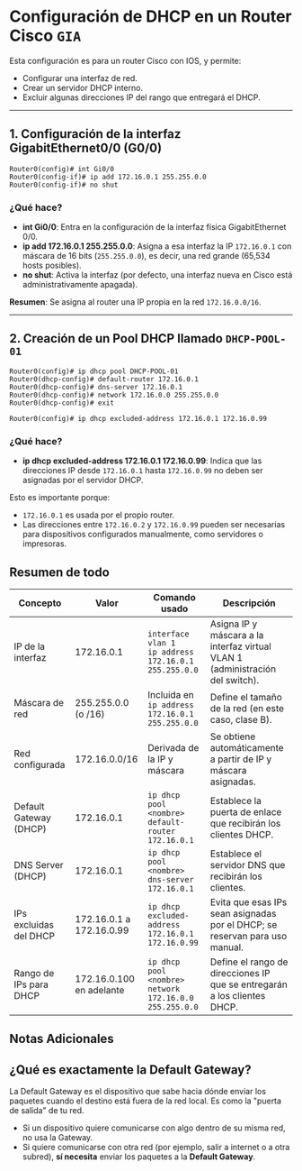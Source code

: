 # Configuración de DHCP en un Router Cisco `GIA`

Esta configuración es para un router Cisco con IOS, y permite:

- Configurar una interfaz de red.
- Crear un servidor DHCP interno.
- Excluir algunas direcciones IP del rango que entregará el DHCP.

---

## 1. Configuración de la interfaz GigabitEthernet0/0 (G0/0)

```plaintext
Router0(config)# int Gi0/0
Router0(config-if)# ip add 172.16.0.1 255.255.0.0
Router0(config-if)# no shut
```

### ¿Qué hace?

- **int Gi0/0**: Entra en la configuración de la interfaz física GigabitEthernet 0/0.
- **ip add 172.16.0.1 255.255.0.0**: Asigna a esa interfaz la IP `172.16.0.1` con máscara de 16 bits (`255.255.0.0`), es decir, una red grande (65,534 hosts posibles).
- **no shut**: Activa la interfaz (por defecto, una interfaz nueva en Cisco está administrativamente apagada).

**Resumen**: Se asigna al router una IP propia en la red `172.16.0.0/16`.

---

## 2. Creación de un Pool DHCP llamado `DHCP-POOL-01`

```plaintext
Router0(config)# ip dhcp pool DHCP-POOL-01
Router0(dhcp-config)# default-router 172.16.0.1
Router0(dhcp-config)# dns-server 172.16.0.1
Router0(dhcp-config)# network 172.16.0.0 255.255.0.0
Router0(dhcp-config)# exit
```


```plaintext
Router0(config)# ip dhcp excluded-address 172.16.0.1 172.16.0.99
```

### ¿Qué hace?

- **ip dhcp excluded-address 172.16.0.1 172.16.0.99**: Indica que las direcciones IP desde `172.16.0.1` hasta `172.16.0.99` no deben ser asignadas por el servidor DHCP.

Esto es importante porque:

- `172.16.0.1` es usada por el propio router.
- Las direcciones entre `172.16.0.2` y `172.16.0.99` pueden ser necesarias para dispositivos configurados manualmente, como servidores o impresoras.


## Resumen de todo 


| **Concepto**              | **Valor**                      | **Comando usado**                                                                 | **Descripción**                                                                 |
|---------------------------|--------------------------------|------------------------------------------------------------------------------------|----------------------------------------------------------------------------------------|
| IP de la interfaz         | 172.16.0.1                     | `interface vlan 1`<br>`ip address 172.16.0.1 255.255.0.0`                          | Asigna IP y máscara a la interfaz virtual VLAN 1 (administración del switch).         |
| Máscara de red            | 255.255.0.0 (o /16)            | Incluida en `ip address 172.16.0.1 255.255.0.0`                                    | Define el tamaño de la red (en este caso, clase B).                                   |
| Red configurada           | 172.16.0.0/16                  | Derivada de la IP y máscara                                                       | Se obtiene automáticamente a partir de IP y máscara asignadas.                        |
| Default Gateway (DHCP)    | 172.16.0.1                     | `ip dhcp pool <nombre>`<br>`default-router 172.16.0.1`                             | Establece la puerta de enlace que recibirán los clientes DHCP.                        |
| DNS Server (DHCP)         | 172.16.0.1                     | `ip dhcp pool <nombre>`<br>`dns-server 172.16.0.1`                                 | Establece el servidor DNS que recibirán los clientes.                                 |
| IPs excluidas del DHCP    | 172.16.0.1 a 172.16.0.99       | `ip dhcp excluded-address 172.16.0.1 172.16.0.99`                                  | Evita que esas IPs sean asignadas por el DHCP; se reservan para uso manual.           |
| Rango de IPs para DHCP    | 172.16.0.100 en adelante       | `ip dhcp pool <nombre>`<br>`network 172.16.0.0 255.255.0.0`                        | Define el rango de direcciones IP que se entregarán a los clientes DHCP.              |



## Notas Adicionales

## ¿Qué es exactamente la Default Gateway?

La Default Gateway es el dispositivo que sabe hacia dónde enviar los paquetes cuando el destino está fuera de la red local.
Es como la "puerta de salida" de tu red.

- Si un dispositivo quiere comunicarse con algo dentro de su misma red, no usa la Gateway.
- Si quiere comunicarse con otra red (por ejemplo, salir a internet o a otra subred), **sí necesita** enviar los paquetes a la **Default Gateway**.